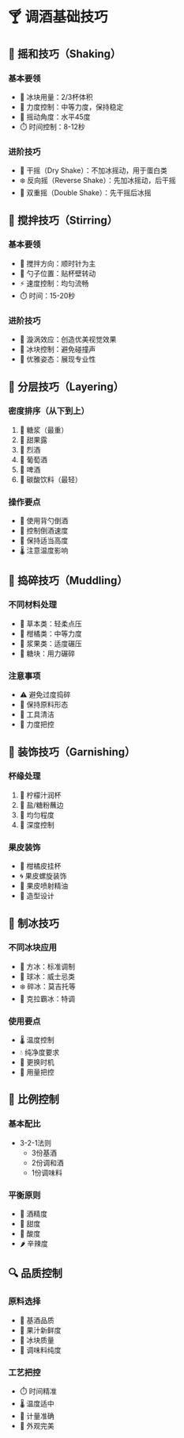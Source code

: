 # 🍸 调酒基础技巧

## 🎯 摇和技巧（Shaking）

### 基本要领
- 🧊 冰块用量：2/3杯体积
- 💪 力度控制：中等力度，保持稳定
- 🔄 摇动角度：水平45度
- ⏱️ 时间控制：8-12秒

### 进阶技巧
- 🌟 干摇（Dry Shake）：不加冰摇动，用于蛋白类
- ❄️ 反向摇（Reverse Shake）：先加冰摇动，后干摇
- 🎨 双重摇（Double Shake）：先干摇后冰摇

## 🥄 搅拌技巧（Stirring）

### 基本要领
- 🔄 搅拌方向：顺时针为主
- 🎯 勺子位置：贴杯壁转动
- ⚡ 速度控制：均匀流畅
- ⏱️ 时间：15-20秒

### 进阶技巧
- 🌊 漩涡效应：创造优美视觉效果
- 🧊 冰块控制：避免碰撞声
- 🎨 优雅姿态：展现专业性

## 🌊 分层技巧（Layering）

### 密度排序（从下到上）
1. 🍯 糖浆（最重）
2. 🍎 甜果露
3. 🥃 烈酒
4. 🍷 葡萄酒
5. 🍺 啤酒
6. 🥤 碳酸饮料（最轻）

### 操作要点
- 🥄 使用背勺倒酒
- 🎯 控制倒酒速度
- 📏 保持适当高度
- 🌡️ 注意温度影响

## 🔨 捣碎技巧（Muddling）

### 不同材料处理
- 🌿 草本类：轻柔点压
- 🍊 柑橘类：中等力度
- 🍓 浆果类：适度碾压
- 🍯 糖块：用力碾碎

### 注意事项
- ⚠️ 避免过度捣碎
- 🌿 保持原料形态
- 🧼 工具清洁
- 🎯 力度把控

## 🎨 装饰技巧（Garnishing）

### 杯缘处理
1. 🍋 柠檬汁润杯
2. 🧂 盐/糖粉蘸边
3. 📏 均匀程度
4. 🎯 深度控制

### 果皮装饰
- 🍊 柑橘皮挂杯
- 🌀 果皮螺旋装饰
- 💫 果皮喷射精油
- 🎨 造型设计

## 🧊 制冰技巧

### 不同冰块应用
- 💎 方冰：标准调制
- 🔷 球冰：威士忌类
- ❄️ 碎冰：莫吉托等
- 🧊 克拉霸冰：特调

### 使用要点
- 🌡️ 温度控制
- 💧 纯净度要求
- 🔄 更换时机
- 📏 用量把控

## 🎯 比例控制

### 基本配比
- 3-2-1法则
  - 3份基酒
  - 2份调和酒
  - 1份调味料

### 平衡原则
- 🍺 酒精度
- 🍯 甜度
- 🍋 酸度
- 🌶️ 辛辣度

## 🔍 品质控制

### 原料选择
- 🍾 基酒品质
- 🍋 果汁新鲜度
- 🧊 冰块质量
- 🍯 调味料纯度

### 工艺把控
- ⏱️ 时间精准
- 🌡️ 温度适中
- 📏 计量准确
- 🎨 外观完美